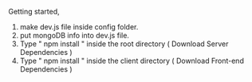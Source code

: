 Getting started, 

1. make dev.js file inside config folder. 
2. put mongoDB info into dev.js file.
3. Type  " npm install " inside the root directory  ( Download Server Dependencies ) 
4. Type " npm install " inside the client directory ( Download Front-end Dependencies )

